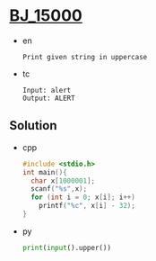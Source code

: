 # [BJ_15000](https://acmicpc.net/problem/15000)

* en

  ```en
  Print given string in uppercase
  ```

* tc

  ```tc
  Input: alert
  Output: ALERT
  ```

## Solution

* cpp

  ```cpp
  #include <stdio.h>
  int main(){
    char x[1000001];
    scanf("%s",x);
    for (int i = 0; x[i]; i++)
      printf("%c", x[i] - 32);
  }
  ```

* py

  ```py
  print(input().upper())
  ```
